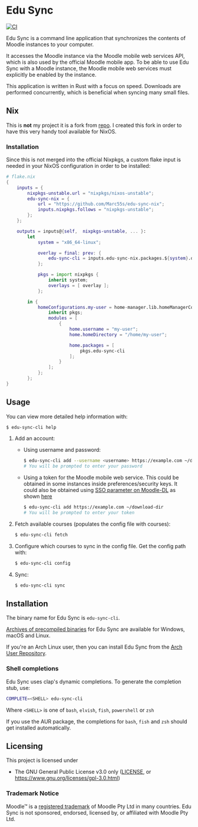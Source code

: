 # Edu Sync

[![CI](https://github.com/mkroening/edu-sync/actions/workflows/ci.yml/badge.svg)](https://github.com/mkroening/edu-sync/actions/workflows/ci.yml)

Edu Sync is a command line application that synchronizes the contents of Moodle instances to your computer.

It accesses the Moodle instance via the Moodle mobile web services API, which is also used by the official Moodle mobile app.
To be able to use Edu Sync with a Moodle instance, the Moodle mobile web services must explicitly be enabled by the instance.

This application is written in Rust with a focus on speed.
Downloads are performed concurrently, which is beneficial when syncing many small files.

## Nix
This is **not** my project it is a fork from [repo](https://github.com/mkroening/edu-sync).
I created this fork in order to have this very handy tool available for NixOS.

### Installation
Since this is not merged into the official Nixpkgs, a custom flake input is needed in your NixOS configuration in order to be installed:

```nix
# flake.nix
{
    inputs = {
        nixpkgs-unstable.url = "nixpkgs/nixos-unstable";
        edu-sync-nix = {
            url = "https://github.com/Marc55s/edu-sync-nix";
            inputs.nixpkgs.follows = "nixpkgs-unstable";
        };
    };

    outputs = inputs@{self,  nixpkgs-unstable, ... }:
        let
            system = "x86_64-linux";

            overlay = final: prev: {
                edu-sync-cli = inputs.edu-sync-nix.packages.${system}.default;
            };

            pkgs = import nixpkgs {
                inherit system;
                overlays = [ overlay ];
            };

        in {
            homeConfigurations.my-user = home-manager.lib.homeManagerConfiguration {
                inherit pkgs;
                modules = [
                    {
                        home.username = "my-user";
                        home.homeDirectory = "/home/my-user";

                        home.packages = [
                            pkgs.edu-sync-cli
                        ];
                    }
                ];
            };
        };
}
```

## Usage

You can view more detailed help information with:

```bash
$ edu-sync-cli help
```

1.  Add an account:

    *   Using username and password:

        ```bash
        $ edu-sync-cli add --username <username> https://example.com ~/download-dir
        # You will be prompted to enter your password
        ```

    *   Using a token for the Moodle mobile web service.
        This could be obtained in some instances inside preferences/security keys.
        It could also be obtained using  [SSO parameter on Moodle-DL](https://github.com/C0D3D3V/Moodle-DL) as shown [here](https://github.com/mkroening/edu-sync/issues/9#issuecomment-2446564050)

        ```bash
        $ edu-sync-cli add https://example.com ~/download-dir
        # You will be prompted to enter your token
        ```

2.  Fetch available courses (populates the config file with courses):

    ```bash
    $ edu-sync-cli fetch
    ```

3.  Configure which courses to sync in the config file. Get the config path with:

    ```bash
    $ edu-sync-cli config
    ```

4.  Sync:

    ```bash
    $ edu-sync-cli sync
    ```

## Installation

The binary name for Edu Sync is `edu-sync-cli`.

[Archives of precompiled binaries](https://github.com/mkroening/edu-sync/releases) for Edu Sync are available for Windows, macOS and Linux.

If you're an Arch Linux user, then you can install Edu Sync from the [Arch User Repository](https://aur.archlinux.org/packages/edu-sync/).

### Shell completions

Edu Sync uses clap's dynamic completions. To generate the completion stub, use:

```sh
COMPLETE=<SHELL> edu-sync-cli
```

Where `<SHELL>` is one of `bash`, `elvish`, `fish`, `powershell` or `zsh`

If you use the AUR package, the completions for `bash`, `fish` and `zsh` should get installed automatically.

## Licensing

This project is licensed under
* The GNU General Public License v3.0 only ([LICENSE](LICENSE), or https://www.gnu.org/licenses/gpl-3.0.html)

### Trademark Notice

Moodle™ is a [registered trademark](https://moodle.com/trademarks/) of Moodle Pty Ltd in many countries. Edu Sync is not sponsored, endorsed, licensed by, or affiliated with Moodle Pty Ltd.
